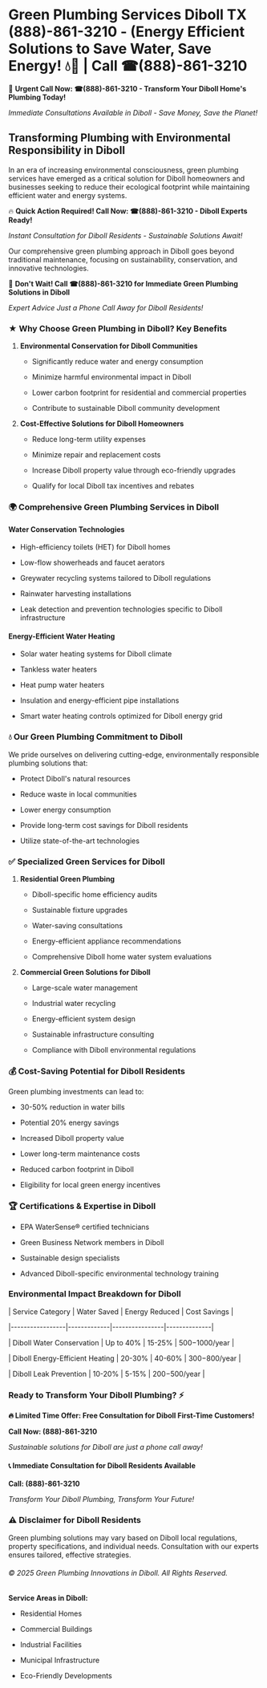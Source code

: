 # Green Plumbing Services Diboll TX (888)-861-3210 - (Energy Efficient Solutions to Save Water, Save Energy! 💧🌿 | Call ☎(888)-861-3210

🚨 **Urgent Call Now: ☎(888)-861-3210 - Transform Your Diboll Home's Plumbing Today!**
*Immediate Consultations Available in Diboll - Save Money, Save the Planet!*

## Transforming Plumbing with Environmental Responsibility in Diboll

In an era of increasing environmental consciousness, green plumbing services have emerged as a critical solution for Diboll homeowners and businesses seeking to reduce their ecological footprint while maintaining efficient water and energy systems. 

🔥 **Quick Action Required! Call Now: ☎(888)-861-3210 - Diboll Experts Ready!**
*Instant Consultation for Diboll Residents - Sustainable Solutions Await!*

Our comprehensive green plumbing approach in Diboll goes beyond traditional maintenance, focusing on sustainability, conservation, and innovative technologies.

🚨 **Don't Wait! Call ☎(888)-861-3210 for Immediate Green Plumbing Solutions in Diboll**
*Expert Advice Just a Phone Call Away for Diboll Residents!*

### ★ Why Choose Green Plumbing in Diboll? Key Benefits

1. **Environmental Conservation for Diboll Communities** 
   - Significantly reduce water and energy consumption
   - Minimize harmful environmental impact in Diboll
   - Lower carbon footprint for residential and commercial properties
   - Contribute to sustainable Diboll community development

2. **Cost-Effective Solutions for Diboll Homeowners** 
   - Reduce long-term utility expenses
   - Minimize repair and replacement costs
   - Increase Diboll property value through eco-friendly upgrades
   - Qualify for local Diboll tax incentives and rebates

### 🌍 Comprehensive Green Plumbing Services in Diboll

#### Water Conservation Technologies
- High-efficiency toilets (HET) for Diboll homes
- Low-flow showerheads and faucet aerators
- Greywater recycling systems tailored to Diboll regulations
- Rainwater harvesting installations
- Leak detection and prevention technologies specific to Diboll infrastructure

#### Energy-Efficient Water Heating
- Solar water heating systems for Diboll climate
- Tankless water heaters
- Heat pump water heaters
- Insulation and energy-efficient pipe installations
- Smart water heating controls optimized for Diboll energy grid

### 💧 Our Green Plumbing Commitment to Diboll

We pride ourselves on delivering cutting-edge, environmentally responsible plumbing solutions that:
- Protect Diboll's natural resources
- Reduce waste in local communities
- Lower energy consumption
- Provide long-term cost savings for Diboll residents
- Utilize state-of-the-art technologies

### ✅ Specialized Green Services for Diboll

1. **Residential Green Plumbing**
   - Diboll-specific home efficiency audits
   - Sustainable fixture upgrades
   - Water-saving consultations
   - Energy-efficient appliance recommendations
   - Comprehensive Diboll home water system evaluations

2. **Commercial Green Solutions for Diboll**
   - Large-scale water management
   - Industrial water recycling
   - Energy-efficient system design
   - Sustainable infrastructure consulting
   - Compliance with Diboll environmental regulations

### 💰 Cost-Saving Potential for Diboll Residents

Green plumbing investments can lead to:
- 30-50% reduction in water bills
- Potential 20% energy savings
- Increased Diboll property value
- Lower long-term maintenance costs
- Reduced carbon footprint in Diboll
- Eligibility for local green energy incentives

### 🏆 Certifications & Expertise in Diboll

- EPA WaterSense® certified technicians
- Green Business Network members in Diboll
- Sustainable design specialists
- Advanced Diboll-specific environmental technology training

### Environmental Impact Breakdown for Diboll

| Service Category | Water Saved | Energy Reduced | Cost Savings |
|-----------------|-------------|----------------|--------------|
| Diboll Water Conservation | Up to 40% | 15-25% | $500-$1000/year |
| Diboll Energy-Efficient Heating | 20-30% | 40-60% | $300-$800/year |
| Diboll Leak Prevention | 10-20% | 5-15% | $200-$500/year |

### Ready to Transform Your Diboll Plumbing? ⚡

**🔥 Limited Time Offer: Free Consultation for Diboll First-Time Customers!**

**Call Now: (888)-861-3210**
*Sustainable solutions for Diboll are just a phone call away!*

#### 📞 Immediate Consultation for Diboll Residents Available

**Call: (888)-861-3210**
*Transform Your Diboll Plumbing, Transform Your Future!*

### ⚠️ Disclaimer for Diboll Residents

Green plumbing solutions may vary based on Diboll local regulations, property specifications, and individual needs. Consultation with our experts ensures tailored, effective strategies.

###### © 2025 Green Plumbing Innovations in Diboll. All Rights Reserved.

**Service Areas in Diboll:** 
- Residential Homes
- Commercial Buildings
- Industrial Facilities
- Municipal Infrastructure
- Eco-Friendly Developments